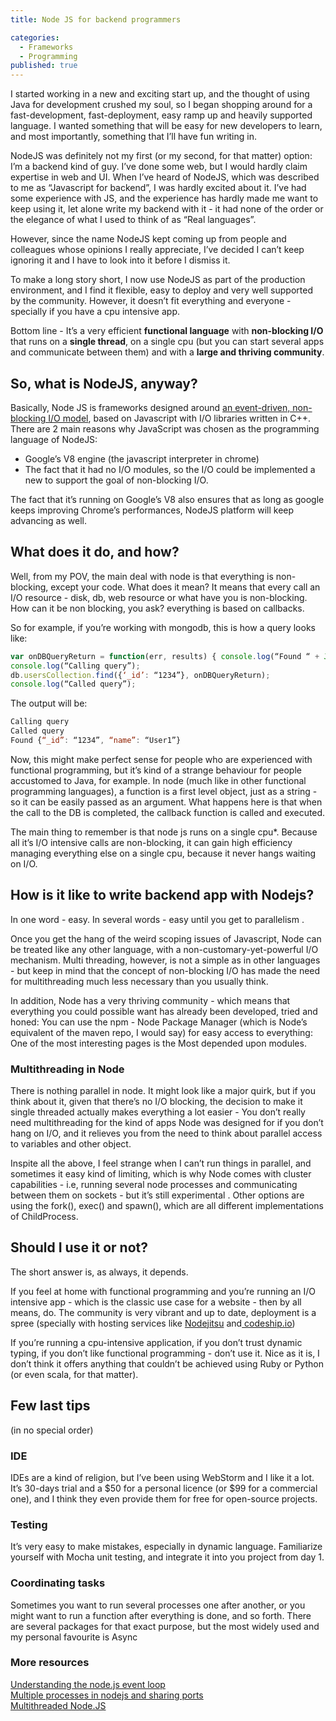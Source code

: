 ```yaml
---
title: Node JS for backend programmers

categories: 
  - Frameworks
  - Programming
published: true
---
```



I started working in a new and exciting start up, and the thought of using Java for development crushed my soul, so I began shopping around for a fast-development, fast-deployment, easy ramp up and heavily supported language. I wanted something that will be easy for new developers to learn, and most importantly, something that I’ll have fun writing in.</span>

NodeJS was definitely not my first (or my second, for that matter) option: I’m a backend kind of guy. I’ve done some web, but I would hardly claim expertise in web and UI. When I’ve heard of NodeJS, which was described to me as “Javascript for backend”, I was hardly excited about it. I’ve had some experience with JS, and the experience has hardly made me want to keep using it, let alone write my backend with it - it had none of the order or the elegance of what I used to think of as “Real languages”.

However, since the name NodeJS kept coming up from people and colleagues whose opinions I really appreciate, I’ve decided I can’t keep ignoring it and I have to look into it before I dismiss it.

To make a long story short, I now use NodeJS as part of the production environment, and I find it flexible, easy to deploy and very well supported by the community. However, it doesn’t fit everything and everyone - specially if you have a cpu intensive app.

Bottom line - It’s a very efficient **functional language** with **non-blocking I/O** that runs on a **single thread**, on a single cpu (but you can start several apps and communicate between them) and with a **large and thriving community**.

## So, what is NodeJS, anyway?

Basically, Node JS is frameworks designed around [an event-driven, non-blocking I/O model][1], based on Javascript with I/O libraries written in C++. There are 2 main reasons why JavaScript was chosen as the programming language of NodeJS:

  * Google’s V8 engine (the javascript interpreter in chrome)
  * The fact that it had no I/O modules, so the I/O could be implemented a new to support the goal of non-blocking I/O.

The fact that it’s running on Google’s V8 also ensures that as long as google keeps improving Chrome’s performances, NodeJS platform will keep advancing as well.

## What does it do, and how?

Well, from my POV, the main deal with node is that everything is non-blocking, except your code. What does it mean? It means that every call an I/O resource - disk, db, web resource or what have you is non-blocking. How can it be non blocking, you ask? everything is based on callbacks.

So for example, if you’re working with mongodb, this is how a query looks like:

```javascript
var onDBQueryReturn = function(err, results) { console.log(“Found “ + JSON.stringify(results) + “ users”}
console.log(“Calling query”);
db.usersCollection.find({‘_id’: “1234”}, onDBQueryReturn);
console.log(“Called query”);
```

The output will be:

```javascript
Calling query
Called query
Found {“_id”: “1234”, “name”: “User1”}
```

Now, this might make perfect sense for people who are experienced with functional programming, but it’s kind of a strange behaviour for people accustomed to Java, for example. In node (much like in other functional programming languages), a function is a first level object, just as a string - so it can be easily passed as an argument. What happens here is that when the call to the DB is completed, the callback function is called and executed.

The main thing to remember is that node js runs on a single cpu*. Because all it’s I/O intensive calls are non-blocking, it can gain high efficiency managing everything else on a single cpu, because it never hangs waiting on I/O.

## How is it like to write backend app with Nodejs?

In one word - easy. In several words - easy until you get to parallelism .

Once you get the hang of the weird scoping issues of Javascript, Node can be treated like any other language, with a non-customary-yet-powerful I/O mechanism. Multi threading, however, is not a simple as in other languages - but keep in mind that the concept of non-blocking I/O has made the need for multithreading much less necessary than you usually think.

In addition, Node has a very thriving community - which means that everything you could possible want has already been developed, tried and honed: You can use the npm - Node Package Manager (which is Node’s equivalent of the maven repo, I would say) for easy access to everything: One of the most interesting pages is the Most depended upon modules.

### Multithreading in Node

There is nothing parallel in node. It might look like a major quirk, but if you think about it, given that there’s no I/O blocking, the decision to make it single threaded actually makes everything a lot easier - You don’t really need multithreading for the kind of apps Node was designed for if you don’t hang on I/O, and it relieves you from the need to think about parallel access to variables and other object.

Inspite all the above, I feel strange when I can’t run things in parallel, and sometimes it easy kind of limiting, which is why Node comes with cluster capabilities - i.e, running several node processes and communicating between them on sockets - but it’s still experimental . Other options are using the fork(), exec() and spawn(), which are all different implementations of ChildProcess.

## Should I use it or not?

The short answer is, as always, it depends.

If you feel at home with functional programming and you’re running an I/O intensive app - which is the classic use case for a website - then by all means, do. The community is very vibrant and up to date, deployment is a spree (specially with hosting services like [Nodejitsu][2] and[ codeship.io][3])

If you’re running a cpu-intensive application, if you don’t trust dynamic typing, if you don’t like functional programming - don’t use it. Nice as it is, I don’t think it offers anything that couldn’t be achieved using Ruby or Python (or even scala, for that matter).

## Few last tips

(in no special order)

### IDE

IDEs are a kind of religion, but I’ve been using WebStorm and I like it a lot. It’s 30-days trial and a $50 for a personal licence (or $99 for a commercial one), and I think they even provide them for free for open-source projects.

### Testing

It’s very easy to make mistakes, especially in dynamic language. Familiarize yourself with Mocha unit testing, and integrate it into you project from day 1.

### Coordinating tasks

Sometimes you want to run several processes one after another, or you might want to run a function after everything is done, and so forth. There are several packages for that exact purpose, but the most widely used and my personal favourite is Async

### More resources

[Understanding the node.js event loop][4]  
[Multiple processes in nodejs and sharing ports][5]  
[Multithreaded Node.JS][6]

&nbsp;

 [1]: http://nodejs.org/
 [2]: https://www.nodejitsu.com/
 [3]: https://www.codeship.io/
 [4]: http://blog.mixu.net/2011/02/01/understanding-the-node-js-event-loop/
 [5]: http://craigbrookes.com/category/development/node-js/
 [6]: http://oguzbastemur.blogspot.co.il/2013/12/multithread-nodejs.html
